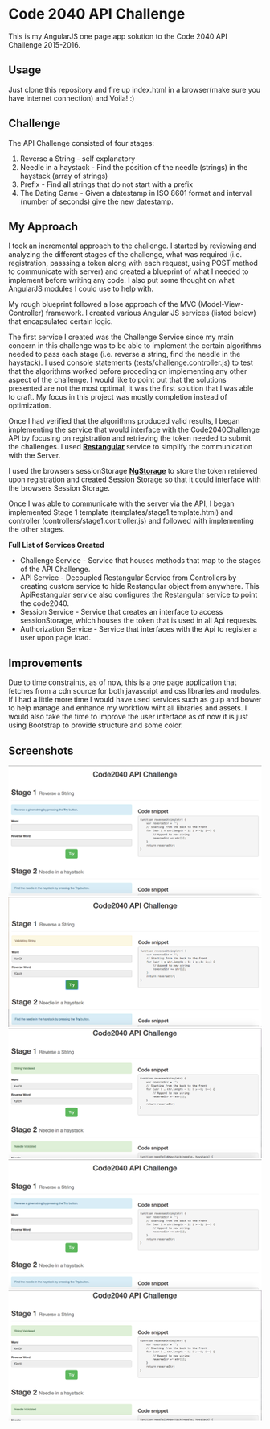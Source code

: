 # Code 2040 API Challenge
This is my AngularJS one page app solution to the Code 2040 API Challenge 2015-2016. 

## Usage
Just clone this repository and fire up index.html in a browser(make sure you have internet connection) and Voila! :) 

## Challenge
The API Challenge consisted of four stages: 

1. Reverse a String - self explanatory
2. Needle in a haystack - Find the position of the needle (strings) in the haystack (array of strings)
3. Prefix - Find all strings that do not start with a prefix
4. The Dating Game - Given a datestamp in ISO 8601 format  and interval (number of seconds) give the new datestamp.

## My Approach

I took an incremental approach to the challenge. I started by reviewing and analyzing the different stages of the challenge, what was required (i.e. registration, passsing a token along with each request, using POST method to communicate with server) and created a blueprint of what I needed to implement before writing any code. I also put some thought on what AngularJS modules I could use to help with.

My rough blueprint followed a lose approach of the MVC (Model-View-Controller) framework. I created various Angular JS services (listed below) that encapsulated certain logic. 

The first service I created was the Challenge Service since my main concern in this challenge was to be able to implement the certain algorithms needed to pass each stage (i.e. reverse a string, find the needle in the haystack). I used console statements (tests/challenge.controller.js) to test that the algorithms worked before proceding on implementing any other aspect of the challenge. I would like to point out that the solutions presented are not the most optimal, it was the first solution that I was able to craft. My focus in this project was mostly completion instead of optimization. 

Once I had verified that the algorithms produced valid results, I began implementing the service that would interface with the Code2040Challenge API by focusing on registration and retrieving the token needed to submit the challenges. I used [**Restangular**](https://github.com/mgonto/restangular) service to simplify the communication with the Server. 

I used the browsers sessionStorage [**NgStorage**](https://github.com/gsklee/ngStorage) to store the token retrieved upon registration and created Session Storage so that it could interface with the browsers Session Storage. 

Once I was able to communicate with the server via the API, I began implemented Stage 1 template (templates/stage1.template.html) and controller (controllers/stage1.controller.js) and followed with implementing the other stages. 

**Full List of Services Created**

* Challenge Service - Service that houses methods that map to the stages of the API Challenge.
* API Service - Decoupled Restangular Service from Controllers by creating custom service to hide Restangular object from anywhere. This ApiRestangular service also configures the Restangular service to point the code2040. 
* Session Service - Service that creates an interface to access sessionStorage, which houses the token that is used in all Api requests.
* Authorization Service - Service that interfaces with the Api to register a user upon page load. 

## Improvements
Due to time constraints, as of now, this is a one page application that fetches from a cdn source for both javascript and css libraries and modules. If I had a little more time I would have used services such as gulp and bower to help manage and enhance my workflow wiht all libraries and assets. I would also take the time to improve the user interface as of now it is just using Bootstrap to provide structure and some color.

## Screenshots
![Stage 1 - Reverse a String Initial](screenshots/reverseStringInitial.png "Stage 1 - Reverse a String Initial View")
![Stage 1 - Reverse a String Validating](screenshots/reverseStringValidating.png "Stage 1 - Reverse a String Validating String View")
![Stage 1 - Reverse a String Validated](screenshots/reverseStringValidated.png "Stage 1 - Reverse a String String Validated View")
![Stage 2 - Needle in a Haystack Initial](screenshots/reverseStringInitial.png "Stage 2 - Needle in a Haystack Initial View")
![Stage 2 - Needle in a Haystack Validated](screenshots/reverseStringValidated.png "Stage 2 - Needle in a Haystack Needle Position Validated View")